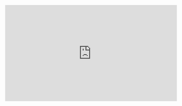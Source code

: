 <iframe width="560" height="315" src="https://www.youtube.com/embed/Wx2o-lnS8Bk" title="YouTube video player" frameborder="0" allow="accelerometer; autoplay; clipboard-write; encrypted-media; gyroscope; picture-in-picture" allowfullscreen></iframe>
